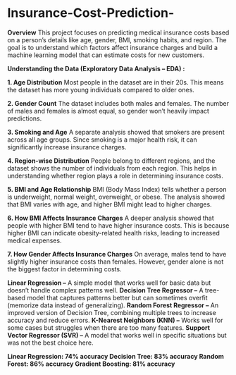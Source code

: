 # Insurance-Cost-Prediction-

**Overview**
This project focuses on predicting medical insurance costs based on a person’s details like age, gender, BMI, smoking habits, and region. The goal is to understand which factors affect insurance charges and build a machine learning model that can estimate costs for new customers.

**Understanding the Data (Exploratory Data Analysis – EDA) :**

**1. Age Distribution**
Most people in the dataset are in their 20s.
This means the dataset has more young individuals compared to older ones.

**2. Gender Count**
The dataset includes both males and females.
The number of males and females is almost equal, so gender won’t heavily impact predictions.

**3. Smoking and Age**
A separate analysis showed that smokers are present across all age groups.
Since smoking is a major health risk, it can significantly increase insurance charges.

**4. Region-wise Distribution**
People belong to different regions, and the dataset shows the number of individuals from each region.
This helps in understanding whether region plays a role in determining insurance costs.

**5. BMI and Age Relationship**
BMI (Body Mass Index) tells whether a person is underweight, normal weight, overweight, or obese.
The analysis showed that BMI varies with age, and higher BMI might lead to higher charges.

**6. How BMI Affects Insurance Charges**
A deeper analysis showed that people with higher BMI tend to have higher insurance costs.
This is because higher BMI can indicate obesity-related health risks, leading to increased medical expenses.

**7. How Gender Affects Insurance Charges**
On average, males tend to have slightly higher insurance costs than females.
However, gender alone is not the biggest factor in determining costs.


**Linear Regression –** A simple model that works well for basic data but doesn’t handle complex patterns well.
**Decision Tree Regressor –** A tree-based model that captures patterns better but can sometimes overfit (memorize data instead of generalizing).
**Random Forest Regressor –** An improved version of Decision Tree, combining multiple trees to increase accuracy and reduce errors.
**K-Nearest Neighbors (KNN) –** Works well for some cases but struggles when there are too many features.
**Support Vector Regressor (SVR) –** A model that works well in specific situations but was not the best choice here.


**Linear Regression: 74% accuracy
Decision Tree: 83% accuracy
Random Forest: 86% accuracy
Gradient Boosting: 81% accuracy**

